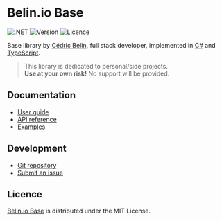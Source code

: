 # Belin.io Base
![.NET](https://badgen.net/badge/.net/%3E%3D9.0/green) ![Version](https://badgen.net/badge/project/v0.5.0/blue) ![Licence](https://badgen.net/badge/licence/MIT/blue)

Base library by [Cédric Belin](https://belin.io), full stack developer,
implemented in [C#](https://learn.microsoft.com/en-us/dotnet/csharp) and [TypeScript](https://www.typescriptlang.org).

> This library is dedicated to personal/side projects.  
> **Use at your own risk!** No support will be provided.

## Documentation
- [User guide](https://github.com/cedx/base/wiki)
- [API reference](https://cedx.github.io/base)
- [Examples](https://github.com/cedx/base/tree/main/example)

## Development
- [Git repository](https://github.com/cedx/base)
- [Submit an issue](https://github.com/cedx/base/issues)

## Licence
[Belin.io Base](https://github.com/cedx/base) is distributed under the MIT License.

